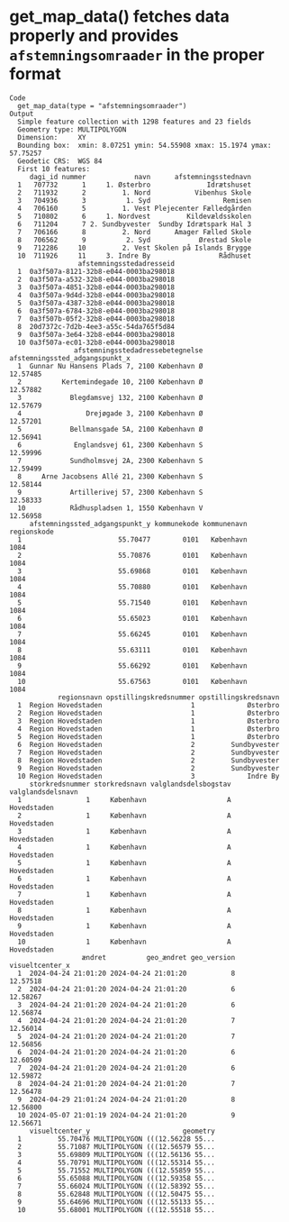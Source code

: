 # get_map_data() fetches data properly and provides `afstemningsomraader` in the proper format

    Code
      get_map_data(type = "afstemningsomraader")
    Output
      Simple feature collection with 1298 features and 23 fields
      Geometry type: MULTIPOLYGON
      Dimension:     XY
      Bounding box:  xmin: 8.07251 ymin: 54.55908 xmax: 15.1974 ymax: 57.75257
      Geodetic CRS:  WGS 84
      First 10 features:
         dagi_id nummer            navn      afstemningsstednavn
      1   707732      1     1. Østerbro              Idrætshuset
      2   711932      2         1. Nord           Vibenhus Skole
      3   704936      3          1. Syd                  Remisen
      4   706160      5         1. Vest Plejecenter Fælledgården
      5   710802      6     1. Nordvest         Kildevældsskolen
      6   711204      7 2. Sundbyvester  Sundby Idrætspark Hal 3
      7   706166      8         2. Nord      Amager Fælled Skole
      8   706562      9          2. Syd            Ørestad Skole
      9   712286     10         2. Vest Skolen på Islands Brygge
      10  711926     11     3. Indre By                 Rådhuset
                     afstemningsstedadresseid
      1  0a3f507a-8121-32b8-e044-0003ba298018
      2  0a3f507a-a532-32b8-e044-0003ba298018
      3  0a3f507a-4851-32b8-e044-0003ba298018
      4  0a3f507a-9d4d-32b8-e044-0003ba298018
      5  0a3f507a-4387-32b8-e044-0003ba298018
      6  0a3f507a-6784-32b8-e044-0003ba298018
      7  0a3f507b-05f2-32b8-e044-0003ba298018
      8  20d7372c-7d2b-4ee3-a55c-54da765f5d84
      9  0a3f507a-3e64-32b8-e044-0003ba298018
      10 0a3f507a-ec01-32b8-e044-0003ba298018
                    afstemningsstedadressebetegnelse afstemningssted_adgangspunkt_x
      1  Gunnar Nu Hansens Plads 7, 2100 København Ø                       12.57485
      2          Kertemindegade 10, 2100 København Ø                       12.57882
      3            Blegdamsvej 132, 2100 København Ø                       12.57679
      4                Drejøgade 3, 2100 København Ø                       12.57201
      5            Bellmansgade 5A, 2100 København Ø                       12.56941
      6             Englandsvej 61, 2300 København S                       12.59996
      7            Sundholmsvej 2A, 2300 København S                       12.59499
      8     Arne Jacobsens Allé 21, 2300 København S                       12.58144
      9            Artillerivej 57, 2300 København S                       12.58333
      10           Rådhuspladsen 1, 1550 København V                       12.56958
         afstemningssted_adgangspunkt_y kommunekode kommunenavn regionskode
      1                        55.70477        0101   København        1084
      2                        55.70876        0101   København        1084
      3                        55.69868        0101   København        1084
      4                        55.70880        0101   København        1084
      5                        55.71540        0101   København        1084
      6                        55.65023        0101   København        1084
      7                        55.66245        0101   København        1084
      8                        55.63111        0101   København        1084
      9                        55.66292        0101   København        1084
      10                       55.67563        0101   København        1084
                regionsnavn opstillingskredsnummer opstillingskredsnavn
      1  Region Hovedstaden                      1             Østerbro
      2  Region Hovedstaden                      1             Østerbro
      3  Region Hovedstaden                      1             Østerbro
      4  Region Hovedstaden                      1             Østerbro
      5  Region Hovedstaden                      1             Østerbro
      6  Region Hovedstaden                      2         Sundbyvester
      7  Region Hovedstaden                      2         Sundbyvester
      8  Region Hovedstaden                      2         Sundbyvester
      9  Region Hovedstaden                      2         Sundbyvester
      10 Region Hovedstaden                      3             Indre By
         storkredsnummer storkredsnavn valglandsdelsbogstav valglandsdelsnavn
      1                1     København                    A       Hovedstaden
      2                1     København                    A       Hovedstaden
      3                1     København                    A       Hovedstaden
      4                1     København                    A       Hovedstaden
      5                1     København                    A       Hovedstaden
      6                1     København                    A       Hovedstaden
      7                1     København                    A       Hovedstaden
      8                1     København                    A       Hovedstaden
      9                1     København                    A       Hovedstaden
      10               1     København                    A       Hovedstaden
                      ændret          geo_ændret geo_version visueltcenter_x
      1  2024-04-24 21:01:20 2024-04-24 21:01:20           8        12.57518
      2  2024-04-24 21:01:20 2024-04-24 21:01:20           6        12.58267
      3  2024-04-24 21:01:20 2024-04-24 21:01:20           6        12.56874
      4  2024-04-24 21:01:20 2024-04-24 21:01:20           7        12.56014
      5  2024-04-24 21:01:20 2024-04-24 21:01:20           7        12.56856
      6  2024-04-24 21:01:20 2024-04-24 21:01:20           6        12.60509
      7  2024-04-24 21:01:20 2024-04-24 21:01:20           6        12.59872
      8  2024-04-24 21:01:20 2024-04-24 21:01:20           7        12.56478
      9  2024-04-29 21:01:24 2024-04-24 21:01:20           8        12.56800
      10 2024-05-07 21:01:19 2024-04-24 21:01:20           9        12.56671
         visueltcenter_y                       geometry
      1         55.70476 MULTIPOLYGON (((12.56228 55...
      2         55.71087 MULTIPOLYGON (((12.56579 55...
      3         55.69809 MULTIPOLYGON (((12.56136 55...
      4         55.70791 MULTIPOLYGON (((12.55314 55...
      5         55.71552 MULTIPOLYGON (((12.55859 55...
      6         55.65088 MULTIPOLYGON (((12.59358 55...
      7         55.66024 MULTIPOLYGON (((12.58392 55...
      8         55.62848 MULTIPOLYGON (((12.50475 55...
      9         55.64696 MULTIPOLYGON (((12.55133 55...
      10        55.68001 MULTIPOLYGON (((12.55518 55...

